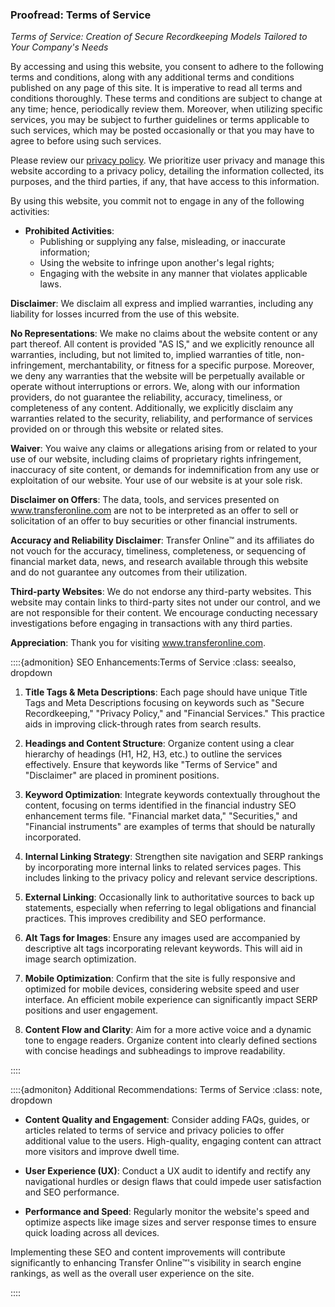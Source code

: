 

### Proofread: Terms of Service

*Terms of Service: Creation of Secure Recordkeeping Models Tailored to Your Company's Needs*

By accessing and using this website, you consent to adhere to the following terms and conditions, along with any additional terms and conditions published on any page of this site. It is imperative to read all terms and conditions thoroughly. These terms and conditions are subject to change at any time; hence, periodically review them. Moreover, when utilizing specific services, you may be subject to further guidelines or terms applicable to such services, which may be posted occasionally or that you may have to agree to before using such services.

Please review our [privacy policy](#). We prioritize user privacy and manage this website according to a privacy policy, detailing the information collected, its purposes, and the third parties, if any, that have access to this information.

By using this website, you commit not to engage in any of the following activities:

- **Prohibited Activities**: 
  - Publishing or supplying any false, misleading, or inaccurate information;
  - Using the website to infringe upon another's legal rights;
  - Engaging with the website in any manner that violates applicable laws.
  
**Disclaimer**:
We disclaim all express and implied warranties, including any liability for losses incurred from the use of this website.

**No Representations**:
We make no claims about the website content or any part thereof. All content is provided "AS IS," and we explicitly renounce all warranties, including, but not limited to, implied warranties of title, non-infringement, merchantability, or fitness for a specific purpose. Moreover, we deny any warranties that the website will be perpetually available or operate without interruptions or errors. We, along with our information providers, do not guarantee the reliability, accuracy, timeliness, or completeness of any content. Additionally, we explicitly disclaim any warranties related to the security, reliability, and performance of services provided on or through this website or related sites.

**Waiver**:
You waive any claims or allegations arising from or related to your use of our website, including claims of proprietary rights infringement, inaccuracy of site content, or demands for indemnification from any use or exploitation of our website. Your use of our website is at your sole risk.

**Disclaimer on Offers**:
The data, tools, and services presented on www.transferonline.com are not to be interpreted as an offer to sell or solicitation of an offer to buy securities or other financial instruments.

**Accuracy and Reliability Disclaimer**:
Transfer Online™ and its affiliates do not vouch for the accuracy, timeliness, completeness, or sequencing of financial market data, news, and research available through this website and do not guarantee any outcomes from their utilization.

**Third-party Websites**:
We do not endorse any third-party websites. This website may contain links to third-party sites not under our control, and we are not responsible for their content. We encourage conducting necessary investigations before engaging in transactions with any third parties.

**Appreciation**:
Thank you for visiting www.transferonline.com.

::::{admonition} SEO Enhancements:Terms of Service
:class: seealso, dropdown

1. **Title Tags & Meta Descriptions**: Each page should have unique Title Tags and Meta Descriptions focusing on keywords such as "Secure Recordkeeping," "Privacy Policy," and "Financial Services." This practice aids in improving click-through rates from search results.

2. **Headings and Content Structure**: Organize content using a clear hierarchy of headings (H1, H2, H3, etc.) to outline the services effectively. Ensure that keywords like "Terms of Service" and "Disclaimer" are placed in prominent positions.

3. **Keyword Optimization**: Integrate keywords contextually throughout the content, focusing on terms identified in the financial industry SEO enhancement terms file. "Financial market data," "Securities," and "Financial instruments" are examples of terms that should be naturally incorporated.

4. **Internal Linking Strategy**: Strengthen site navigation and SERP rankings by incorporating more internal links to related services pages. This includes linking to the privacy policy and relevant service descriptions.

5. **External Linking**: Occasionally link to authoritative sources to back up statements, especially when referring to legal obligations and financial practices. This improves credibility and SEO performance.

6. **Alt Tags for Images**: Ensure any images used are accompanied by descriptive alt tags incorporating relevant keywords. This will aid in image search optimization.

7. **Mobile Optimization**: Confirm that the site is fully responsive and optimized for mobile devices, considering website speed and user interface. An efficient mobile experience can significantly impact SERP positions and user engagement.

8. **Content Flow and Clarity**: Aim for a more active voice and a dynamic tone to engage readers. Organize content into clearly defined sections with concise headings and subheadings to improve readability.

::::


::::{admoniton} Additional Recommendations: Terms of Service
:class: note, dropdown

- **Content Quality and Engagement**: Consider adding FAQs, guides, or articles related to terms of service and privacy policies to offer additional value to the users. High-quality, engaging content can attract more visitors and improve dwell time.
  
- **User Experience (UX)**: Conduct a UX audit to identify and rectify any navigational hurdles or design flaws that could impede user satisfaction and SEO performance.

- **Performance and Speed**: Regularly monitor the website's speed and optimize aspects like image sizes and server response times to ensure quick loading across all devices.

Implementing these SEO and content improvements will contribute significantly to enhancing Transfer Online™'s visibility in search engine rankings, as well as the overall user experience on the site.

::::